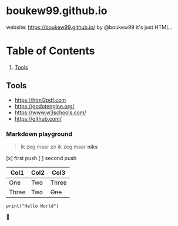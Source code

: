 # boukew99.github.io 
website: https://boukew99.github.io/  by @boukew99
it's just HTML..

# Table of Contents
1. [Tools](#tools)

## Tools
* https://html2pdf.com
* https://godotengine.org/
* https://www.w3schools.com/
* https://github.com/

### Markdown playground
> Ik zeg maar *zo* ik zeg maar **niks**

[x] first push
[ ] second push

Col1 | Col2 | Col3
-----|------|------
One | Two | Three
Three | Two | ~~One~~

```print("Hello World")```

:rocket:
